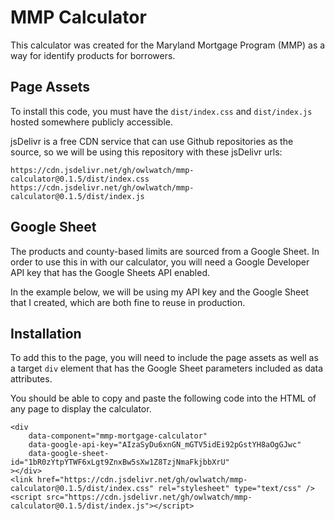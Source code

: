 # MMP Calculator

This calculator was created for the Maryland Mortgage Program (MMP)
as a way for identify products for borrowers.

## Page Assets

To install this code, you must have the `dist/index.css` and `dist/index.js` hosted somewhere publicly accessible.

jsDelivr is a free CDN service that can use Github repositories as the source, so we will be using this repository with these jsDelivr urls:

`https://cdn.jsdelivr.net/gh/owlwatch/mmp-calculator@0.1.5/dist/index.css`
`https://cdn.jsdelivr.net/gh/owlwatch/mmp-calculator@0.1.5/dist/index.js`

## Google Sheet

The products and county-based limits are sourced from a Google Sheet. In order to use this in with our calculator, you will need a Google Developer API key that has the Google Sheets API enabled.

In the example below, we will be using my API key and the Google Sheet that I created, which are both fine to reuse in production.

## Installation

To add this to the page, you will need to include the page assets as well as a target `div` element that has the Google Sheet parameters included as data attributes.

You should be able to copy and paste the following code into the HTML of any page to display the calculator.

```
<div
	data-component="mmp-mortgage-calculator"
	data-google-api-key="AIzaSyDu6xnGN_mGTV5idEi92pGstYH8aOgGJwc"
	data-google-sheet-id="1bR0zYtpYTWF6xLgt9ZnxBw5sXw1Z8TzjNmaFkjbbXrU"
></div>
<link href="https://cdn.jsdelivr.net/gh/owlwatch/mmp-calculator@0.1.5/dist/index.css" rel="stylesheet" type="text/css" />
<script src="https://cdn.jsdelivr.net/gh/owlwatch/mmp-calculator@0.1.5/dist/index.js"></script>
```
